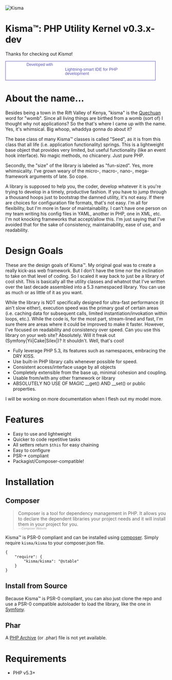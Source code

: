 ![Kisma](https://github.com/lucifurious/kisma/raw/master/assets/logo-kisma.png)

# Kisma&trade;: PHP Utility Kernel v0.3.x-dev
Thanks for checking out *Kisma*!

<a href="http://www.jetbrains.com/phpstorm/" style="display:block; background:#fff url(http://www.jetbrains.com/phpstorm/documentation/phpstorm_banners/phpstorm1/phpstorm468x60_white.gif) no-repeat 10px 50%; border:solid 1px #5854b5; margin:0;padding:0;text-decoration:none;text-indent:0;letter-spacing:-0.001em; width:466px; height:58px" alt="Lightning-smart IDE for PHP development" title="Lightning-smart IDE for PHP development"><span style="margin: 3px 0 0 65px;padding: 0;float: left;font-size: 12px;cursor:pointer;  background-image:none;border:0;color: #5854b5; font-family: trebuchet ms,arial,sans-serif;font-weight: normal;text-align:left;">Developed with</span><span style="margin:0 0 0 185px;padding:18px 0 2px 0; line-height:13px;font-size:13px;cursor:pointer;  background-image:none;border:0;display:block; width:270px; color:#5854b5; font-family: trebuchet ms,arial,sans-serif;font-weight: normal;text-align:left;">Lightning-smart IDE for PHP<br/>development</span></a>

# About the name...
Besides being a town in the Rift Valley of Kenya, "kisma" is the [Quechuan](http://en.wikipedia.org/wiki/Quechua_people) word for "womb". Since all living things are birthed
from a womb (sort of) I thought why not applications? So the that's where I came up with the name. Yes, it's whimsical. Big whoop, whaddya gonna do about it?

The base class of many Kisma&trade; classes is called "Seed", as it is from this class that all life (i.e. application functionality) springs. This is a lightweight base object that
provides very limited, but useful functionality (like an event hook interface). No magic methods, no chicanery. Just pure PHP.

Secondly, the "size" of the library is labeled as "fun-sized". Yes, more whimsicality. I've grown weary of the micro-, macro-, nano-, mega- framework arguments of late. So cope.

A library is supposed to help you, the coder, develop whatever it is you're trying to develop in a timely, productive fashion. If you have to jump through a thousand hoops just
to bootstrap the damned utility, it's not easy.  If there are choices for configuration file formats, that's not easy. I'm all for flexibility,
but I'm more in favor of maintainability. I can't have one person on my team writing his config files in YAML, another in PHP, one in XML,
etc. I'm not knocking frameworks that accept/allow this. I'm just saying that I've avoided that for the sake of consistency, maintainability, ease of use, and readability.

# Design Goals

These are the design goals of Kisma&trade;. My original goal was to create a really kick-ass web framework. But I don't have the time nor the inclination to take on that level of
coding. So I scaled it way back to just be a library of cool shit. This is basically all the utility classes and whatnot that I've written over the last decade assembled into a
5.3 namespaced library. You can use as much or as little of it as you want.

While the library is NOT specifically designed for ultra-fast performance (it ain't slow either), execution speed was the primary goal of certain areas (i.e. caching data for
subsequent calls, limited instantiation/invokation within loops, etc.). While the code is, for the most part, stream-lined and fast, I'm sure there are areas where it could be
improved to make it faster. However, I've focused on readability and consistency over speed. Can you use this library on your web site? Absolutely. Will it freak out
 (Symfony|Yii|Cake|Silex|<framework-du-jour>)? It shouldn't. Well, that's cool!

* Fully leverage PHP 5.3, its features such as namespaces, embracing the DRY KISS.
* Use built-in PHP library calls whenever possible for speed.
* Consistent access/interface usage by all objects
* Completely extensible from the base up, minimal cohesion and coupling.
* Usable from/with any other framework or library
* ABSOLUTELY NO USE OF MAGIC __get() AND __set() or public properties.

I will be working on more documentation when I flesh out my model more.

# Features

* Easy to use and lightweight
* Quicker to code repetitive tasks
* All setters return `$this` for easy chaining
* Easy to configure
* PSR-* compliant
* Packagist/Composer-compatible!

# Installation

## Composer

<blockquote cite="https://getcomposer.org/doc/00-intro.md">
Composer is a tool for dependency management in PHP. It allows you to declare the dependent libraries your project needs and it will install them in your project for you.
<br/>
<div style="display: inline-block; font-size: 75%; color: #999999"><small><em>-- Composer Website</em></small></div>
</blockquote>

Kisma&trade; is PSR-0 compliant and can be installed using [composer](http://getcomposer.org/).  Simply require `kisma/kisma` to your composer.json file.

    {
        "require": {
            "kisma/kisma": "@stable"
        }
    }

## Install from Source

Because Kisma&trade; is PSR-0 compliant, you can also just clone the repo and use a PSR-0 compatible autoloader to load the library, like the one in [Symfony](http://symfony.com/doc/current/components/class_loader.html).

## Phar

A [PHP Archive](http://php.net/manual/en/book.phar.php) (or .phar) file is not yet available.

# Requirements

* PHP v5.3+
